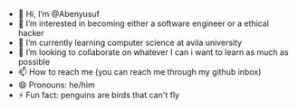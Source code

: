 - 👋 Hi, I’m @Abenyusuf
- 👀 I’m interested in becoming either a software engineer or a ethical hacker
- 🌱 I’m currently learning computer science at avila university
- 💞️ I’m looking to collaborate on whatever I can i want to learn as much as possible 
- 📫 How to reach me (you can reach me through my github inbox)
- 😄 Pronouns: he/him
- ⚡ Fun fact: penguins are birds that can't fly 

<!---
Abenyusuf/Abenyusuf is a ✨ special ✨ repository because its `README.md` (this file) appears on your GitHub profile.
You can click the Preview link to take a look at your changes.
--->
